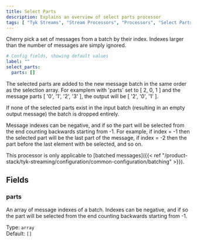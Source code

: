 ```yaml
---
title: Select Parts
description: Explains an overview of select parts processor
tags: [ "Tyk Streams", "Stream Processors", "Processors", "Select Parts" ]
---
```


Cherry pick a set of messages from a batch by their index. Indexes larger than the number of messages are simply ignored.

```yml
# Config fields, showing default values
label: ""
select_parts:
  parts: []
```

The selected parts are added to the new message batch in the same order as the selection array. For examplem with 'parts' set to [ 2, 0, 1 ] and the message parts [ '0', '1', '2', '3' ], the output will be [ '2', '0', '1' ].

If none of the selected parts exist in the input batch (resulting in an empty output message) the batch is dropped entirely.

Message indexes can be negative, and if so the part will be selected from the end counting backwards starting from -1. For example, if index = -1 then the selected part will be the last part of the message, if index = -2 then the part before the last element with be selected, and so on.

This processor is only applicable to [batched messages]({{< ref "/product-stack/tyk-streaming/configuration/common-configuration/batching" >}}).

## Fields

### parts

An array of message indexes of a batch. Indexes can be negative, and if so the part will be selected from the end counting backwards starting from -1.


Type: `array`  
Default: `[]`  

